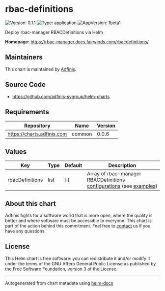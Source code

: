 # rbac-definitions

![Version: 0.1.1](https://img.shields.io/badge/Version-0.1.1-informational?style=flat-square) ![Type: application](https://img.shields.io/badge/Type-application-informational?style=flat-square) ![AppVersion: 1beta1](https://img.shields.io/badge/AppVersion-1beta1-informational?style=flat-square)

Deploy rbac-manager RBACDefinitions via Helm

**Homepage:** <https://rbac-manager.docs.fairwinds.com/rbacdefinitions/>

## Maintainers
This chart is maintained by [Adfinis](https://adfinis.com/?pk_campaign=github&pk_kwd=helm-charts).

## Source Code

* <https://github.com/adfinis-sygroup/helm-charts>

## Requirements

| Repository | Name | Version |
|------------|------|---------|
| https://charts.adfinis.com | common | 0.0.6 |

## Values

| Key | Type | Default | Description |
|-----|------|---------|-------------|
| rbacDefinitions | list | `[]` | Array of rbac-manager RBACDefinitions [configurations](https://rbac-manager.docs.fairwinds.com/rbacdefinitions/) (see [examples](./examples/)) |

## About this chart

Adfinis fights for a software world that is more open, where the quality is
better and where software must be accessible to everyone. This chart
is part of the action behind this commitment. Feel free to
[contact](https://adfinis.com/kontakt/?pk_campaign=github&pk_kwd=helm-charts)
us if you have any questions.

## License

This Helm chart is free software: you can redistribute it and/or modify it under the terms
of the GNU Affero General Public License as published by the Free Software Foundation,
version 3 of the License.

----------------------------------------------
Autogenerated from chart metadata using [helm-docs](https://github.com/norwoodj/helm-docs/)
